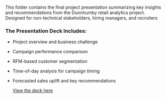This folder contains the final project presentation summarizing key insights and recommendations from the Dunnhumby retail analytics project. Designed for non-technical stakeholders, hiring managers, and recruiters

### The Presentation Deck Includes:
- Project overview and business challenge
- Campaign performance comparison
- RFM-based customer segmentation
- Time-of-day analysis for campaign timing
- Forecasted sales uplift and key recommendations

  [View the deck here](https://drive.google.com/file/d/1l90i0Dlo9hoN7jvstnZH4PPwVJktlFjp/view?usp=sharing)
